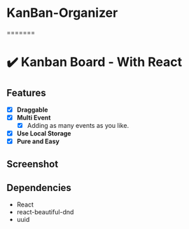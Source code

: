 
# KanBan-Organizer
=======
# ✔️ Kanban Board - With React



## Features

- [x] **Draggable**
- [x] **Multi Event**
  - [x] Adding as many events as you like.
- [x] **Use Local Storage**
- [x] **Pure and Easy**

## Screenshot


## Dependencies

- React
- react-beautiful-dnd
- uuid
